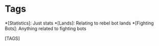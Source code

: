 # Tags
*[Statistics]: Just stats
*[Lands]: Relating to rebel bot lands
*[Fighting Bots]: Anything related to fighting bots

[TAGS]